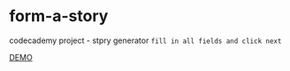 # form-a-story
codecademy project - stpry generator
`fill in all fields and click next`


[DEMO](https://dandrok.github.io/form-a-story/)


